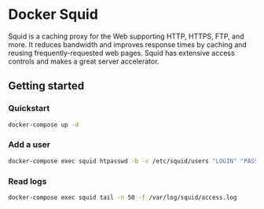 # Docker Squid

Squid is a caching proxy for the Web supporting HTTP, HTTPS, FTP, and more. It reduces bandwidth and improves response
times by caching and reusing frequently-requested web pages.
Squid has extensive access controls and makes a great server accelerator.

## Getting started

### Quickstart

```bash
docker-compose up -d
```

### Add a user

```bash
docker-compose exec squid htpasswd -b -c /etc/squid/users "LOGIN" "PASSWORD"
```

### Read logs

```bash
docker-compose exec squid tail -n 50 -f /var/log/squid/access.log
```
